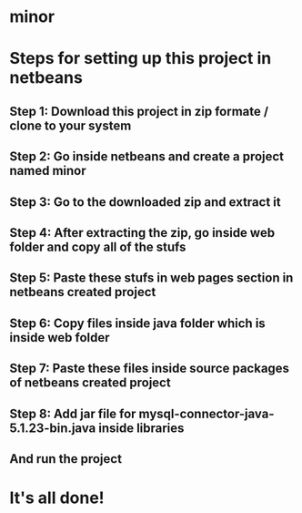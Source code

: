 # minor

# Steps for setting up this project in netbeans

## Step 1: Download this project in zip formate / clone to your system
## Step 2: Go inside netbeans and create a project named minor
## Step 3: Go to the downloaded zip and extract it
## Step 4: After extracting the zip, go inside web folder and copy all of the stufs
## Step 5: Paste these stufs in web pages section in netbeans created project
## Step 6: Copy files inside java folder which is inside web folder
## Step 7: Paste these files inside source packages of netbeans created project
## Step 8: Add jar file for mysql-connector-java-5.1.23-bin.java inside libraries


## And run the project
# It's all done!
